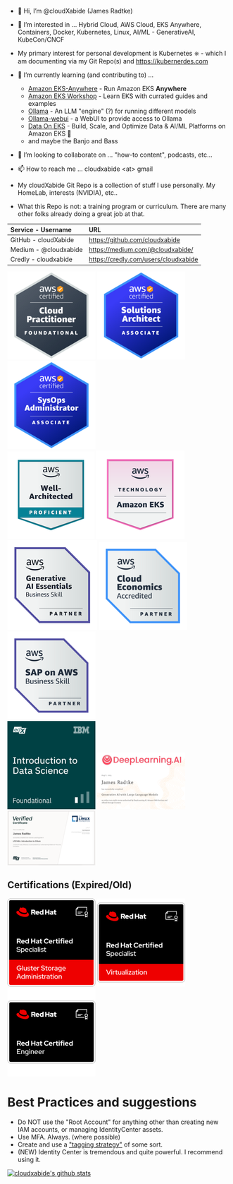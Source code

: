 - 👋 Hi, I’m @cloudXabide (James Radtke)
- 👀 I’m interested in ... Hybrid Cloud, AWS Cloud, EKS Anywhere, Containers, Docker, Kubernetes, Linux, AI/ML - GenerativeAI, KubeCon/CNCF
- My primary interest for personal development is Kubernetes &#9096; - which I am documenting via my Git Repo(s) and https://kubernerdes.com
- 🌱 I’m currently learning (and contributing to) ... 
  - [Amazon EKS-Anywhere](https://github.com/aws/eks-anywhere) - Run Amazon EKS **Anywhere** 
  - [Amazon EKS Workshop](https://github.com/aws-samples/eks-workshop-v2 ) - Learn EKS with currated guides and examples
  - [Ollama](https://github.com/jmorganca/ollama) - An LLM "engine" (?) for running different models
  - [Ollama-webui](https://github.com/ollama-webui/ollama-webui) - a WebUI to provide access to Ollama
  - [Data On EKS](https://github.com/awslabs/data-on-eks) - Build, Scale, and Optimize Data & AI/ML Platforms on Amazon EKS 🚀
  - and maybe the Banjo and Bass
- 💞️ I’m looking to collaborate on ... "how-to content", podcasts, etc...
- 📫 How to reach me ... cloudxabide \<at> gmail

- My cloudXabide Git Repo is a collection of stuff I use personally.  My HomeLab, interests (NVIDIA), etc..
- What this Repo is not: a training program or curriculum.   There are many other folks already doing a great job at that.

| Service - Username     | URL                                      |
|:-----------------------|:-----------------------------------------|
| GitHub - cloudXabide   | https://github.com/cloudxabide       | 
| Medium - @cloudxabide  | https://medium.com/@cloudxabide/     |
| Credly - cloudxabide   | https://credly.com/users/cloudxabide |

![AWS Certified Cloud Practitioner](./images/aws-certified-cloud-practitioner-200x200.png)
![AWS Certified Solutions Architect Associate](./images/aws-certified-solutions-architect-associate-200x200.png)
![AWS Certified SysOps Administrator Associate](./images/aws-certified-sysops-associate-200x200.png)
<BR>
![AWS Well-Architected](images/aws-well-architected-proficient-198x198.png)
![AWS Technology - Amazon EKS](images/aws-technology-amazon-eks-200x200.png)
<BR>
![AWS Generative AI Essentials](images/aws-partner-generative-ai-essentials-business-204x204.png)
![AWS Cloud Economics](images/aws-partner-cloud-economics-accreditation-200x200.png)
![SAP on AWS](images/aws-partner-sap-on-aws-200x200.png)
<BR>
![IBM (edX) Intro to Data Science](./images/IBM_edX-introduction-to-data-science-200x200.png)
![Deeplearning.AI - GenAI with Large Language Models](./images/GenAI-with-LLM-200x200.png)
![LinuxFoundation (edX) Introduction to Cilium](images/LFS146x_Introduction_to_Cilium-200x200.png)

## Certifications (Expired/Old)
![Red Hat Certified Specialist in Gluster Storage Administration](./images/RedHatCertifiedSpecialist_in_GlusterStorageAdministration-200x200.png)
![Red Hat Certified Specialist in Virtualization](./images/RedHatCertifiedSpecialist_in_Virtualization-200x200.png)
![Red Hat Certified Engineer](./images/RedHatCertifiedEngineer-200x200.png)

# Best Practices and suggestions
* Do NOT use the "Root Account" for anything other than creating new IAM accounts, or managing IdentityCenter assets.
* Use MFA.  Always. (where possible)
* Create and use a ["tagging strategy"](https://docs.aws.amazon.com/general/latest/gr/aws_tagging.html) of some sort.
* (NEW) Identity Center is tremendous and quite powerful.  I recommend using it.

[![cloudxabide's github stats](https://github-readme-stats.vercel.app/api?username=cloudxabide&count_private=true&show_icons=true)](https://github.com/anuraghazra/github-readme-stats) 

<!---
cloudXabide/cloudXabide is a ✨ special ✨ repository because its `README.md` (this file) appears on your GitHub profile.
You can click the Preview link to take a look at your changes.
--->
